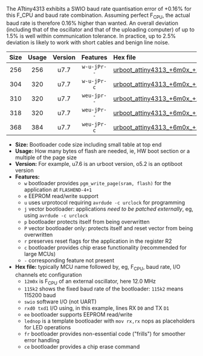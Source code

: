 The ATtiny4313 exhibits a SWIO baud rate quantisation error of +0.16% for this F_CPU and baud rate combination. Assuming perfect F<sub>CPU</sub>, the actual baud rate is therefore 0.16% higher than wanted. An overall deviation (including that of the oscillator and that of the uploading computer) of up to 1.5% is well within communication tolerance. In practice, up to 2.5% deviation is likely to work with short cables and benign line noise.

|Size|Usage|Version|Features|Hex file|
|:-:|:-:|:-:|:-:|:--|
|256|256|u7.7|`w-u-jPr--`|[urboot_attiny4313_+6m0x_+230k4_swio_rxd0_txd1_lednop.hex](https://raw.githubusercontent.com/stefanrueger/urboot.hex/main/mcus/attiny4313/external_oscillator/fcpu_+6m0x/br_+230k4/urboot_attiny4313_+6m0x_+230k4_swio_rxd0_txd1_lednop.hex)|
|304|320|u7.7|`w-u-jPr-c`|[urboot_attiny4313_+6m0x_+230k4_swio_rxd0_txd1_lednop_fr_ce.hex](https://raw.githubusercontent.com/stefanrueger/urboot.hex/main/mcus/attiny4313/external_oscillator/fcpu_+6m0x/br_+230k4/urboot_attiny4313_+6m0x_+230k4_swio_rxd0_txd1_lednop_fr_ce.hex)|
|310|320|u7.7|`weu-jpr--`|[urboot_attiny4313_+6m0x_+230k4_swio_rxd0_txd1_ee_lednop.hex](https://raw.githubusercontent.com/stefanrueger/urboot.hex/main/mcus/attiny4313/external_oscillator/fcpu_+6m0x/br_+230k4/urboot_attiny4313_+6m0x_+230k4_swio_rxd0_txd1_ee_lednop.hex)|
|318|320|u7.7|`weu-jPr--`|[urboot_attiny4313_+6m0x_+230k4_swio_rxd0_txd1_ee.hex](https://raw.githubusercontent.com/stefanrueger/urboot.hex/main/mcus/attiny4313/external_oscillator/fcpu_+6m0x/br_+230k4/urboot_attiny4313_+6m0x_+230k4_swio_rxd0_txd1_ee.hex)|
|368|384|u7.7|`weu-jPr-c`|[urboot_attiny4313_+6m0x_+230k4_swio_rxd0_txd1_ee_lednop_fr_ce.hex](https://raw.githubusercontent.com/stefanrueger/urboot.hex/main/mcus/attiny4313/external_oscillator/fcpu_+6m0x/br_+230k4/urboot_attiny4313_+6m0x_+230k4_swio_rxd0_txd1_ee_lednop_fr_ce.hex)|

- **Size:** Bootloader code size including small table at top end
- **Usage:** How many bytes of flash are needed, ie, HW boot section or a multiple of the page size
- **Version:** For example, u7.6 is an urboot version, o5.2 is an optiboot version
- **Features:**
  + `w` bootloader provides `pgm_write_page(sram, flash)` for the application at `FLASHEND-4+1`
  + `e` EEPROM read/write support
  + `u` uses urprotocol requiring `avrdude -c urclock` for programming
  + `j` vector bootloader: applications *need to be patched externally*, eg, using `avrdude -c urclock`
  + `p` bootloader protects itself from being overwritten
  + `P` vector bootloader only: protects itself and reset vector from being overwritten
  + `r` preserves reset flags for the application in the register R2
  + `c` bootloader provides chip erase functionality (recommended for large MCUs)
  + `-` corresponding feature not present
- **Hex file:** typically MCU name followed by, eg, F<sub>CPU</sub>, baud rate, I/O channels etc configuration
  + `12m0x` is F<sub>CPU</sub> of an external oscillator, here 12.0 MHz
  + `115k2` shows the fixed baud rate of the bootloader: `115k2` means 115200 baud
  + `swio` software I/O (not UART)
  + `rxd0 txd1` I/O using, in this example, lines RX `D0` and TX `D1`
  + `ee` bootloader supports EEPROM read/write
  + `lednop` is a template bootloader with `mov rx,rx` nops as placeholders for LED operations
  + `fr` bootloader provides non-essential code ("frills") for smoother error handling
  + `ce` bootloader provides a chip erase command

